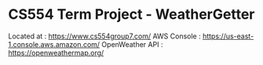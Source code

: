 # CS554 Term Project - WeatherGetter

Located at : https://www.cs554group7.com/ 
AWS Console : https://us-east-1.console.aws.amazon.com/
OpenWeather API : https://openweathermap.org/
